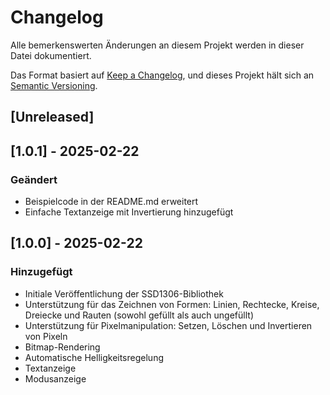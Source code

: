 # Changelog

Alle bemerkenswerten Änderungen an diesem Projekt werden in dieser Datei dokumentiert.

Das Format basiert auf [Keep a Changelog](https://keepachangelog.com/en/1.0.0/), und dieses Projekt hält sich an [Semantic Versioning](https://semver.org/spec/v2.0.0.html).

## [Unreleased]

## [1.0.1] - 2025-02-22
### Geändert
- Beispielcode in der README.md erweitert
- Einfache Textanzeige mit Invertierung hinzugefügt

## [1.0.0] - 2025-02-22
### Hinzugefügt
- Initiale Veröffentlichung der SSD1306-Bibliothek
- Unterstützung für das Zeichnen von Formen: Linien, Rechtecke, Kreise, Dreiecke und Rauten (sowohl gefüllt als auch ungefüllt)
- Unterstützung für Pixelmanipulation: Setzen, Löschen und Invertieren von Pixeln
- Bitmap-Rendering
- Automatische Helligkeitsregelung
- Textanzeige
- Modusanzeige
